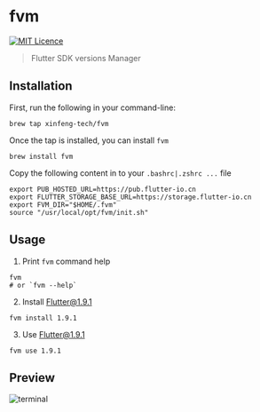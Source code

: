# fvm
[![MIT Licence](https://xinfeng-tech.gitee.io/assets/badge/mit.svg)](https://opensource.org/licenses/mit-license.php) 
<!-- [![Awesome Flutter](https://xinfeng-tech.gitee.io/assets/badge/awesome-flutter-blue.svg)](https://github.com/Solido/awesome-flutter) -->

> Flutter SDK versions Manager

## Installation

First, run the following in your command-line:
```shell
brew tap xinfeng-tech/fvm
```

Once the tap is installed, you can install `fvm`
```shell
brew install fvm
```

Copy the following content in to your `.bashrc|.zshrc ...` file

```shell
export PUB_HOSTED_URL=https://pub.flutter-io.cn
export FLUTTER_STORAGE_BASE_URL=https://storage.flutter-io.cn
export FVM_DIR="$HOME/.fvm"
source "/usr/local/opt/fvm/init.sh"
```
## Usage

1. Print `fvm` command help
```shell
fvm
# or `fvm --help`
```

2. Install Flutter@1.9.1
```shell
fvm install 1.9.1
```

3. Use Flutter@1.9.1
```shell
fvm use 1.9.1
```

## Preview

 <img src="https://xinfeng-tech.gitee.io/assets/fvm/terminal_v3.png" alt="terminal">